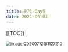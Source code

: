 ```yaml
---
title: P71-Day5
date: 2021-06-01
---
```

[[TOC]]

<img src="https://gitee.com//nopromise/pic/raw/master/typora/20200712161127.png" alt="image-20200712161127210" style="zoom:80%;" />